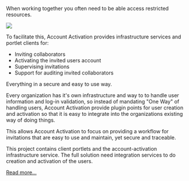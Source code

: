 
<td id="wikicontent" class="psdescription">
  <p>
    When working together you often need to be able access restricted resources. 
  </p>
  <p>
    <img src="https://github.com/Vastra-Gotalandsregionen/oppna-program-account-activation/wiki/AA-Invite.png"/>
  </p>
  <p>
    To facilitate this, Account Activation provides infrastructure services and portlet clients for:  
  </p>
  <ul>
    <li>
      Inviting collaborators 
    </li>
    <li>
      Activating the invited users account 
    </li>
    <li>
      Supervising invitations 
    </li>
    <li>
      Support for auditing invited collaborators  
    </li>
  </ul>
  Everything in a secure and easy to use way. 
  <p>
  </p>
  <p>
    Every organization has it's own infrastructure and way to to handle user information and log-in validation, so instead of mandating "One Way" of handling users, Account Activation provide plugin points for user creation and activation so that it is easy to integrate into the organizations existing way of doing things. 
  </p>
  <p>
    This allows Account Activation to focus on providing a workflow for invitations that are easy to use and maintain, yet secure and traceable. 
  </p>
  <p>
    This project contains client portlets and the account-activation infrastructure service. The full solution need integration services to do creation and activation of the users. 
  </p>
  <p>
    <a href="https://github.com/Vastra-Gotalandsregionen/oppna-program-account-activation/wiki/OverviewClient" rel="nofollow">
      Read more...
    </a>
  </p>
</td>
